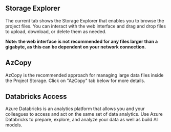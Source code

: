 
## Storage Explorer

The current tab shows the Storage Explorer that enables you to browse the project files. You can interact with the web interface and drag and drop files to upload, download, or delete them as needed.

__Note: the web interface is not recommended for any files larger than a gigabyte, as this can be dependent on your network connection.__

## AzCopy

AzCopy is the recommended approach for managing large data files inside the Project Storage. Click on "AzCopy" tab below for more details.

## Databricks Access

Azure Databricks is an analytics platform that allows you and your colleagues to access and act on the same set of data analytics. Use Azure Databricks to prepare, explore, and analyze your data as well as build AI models.
